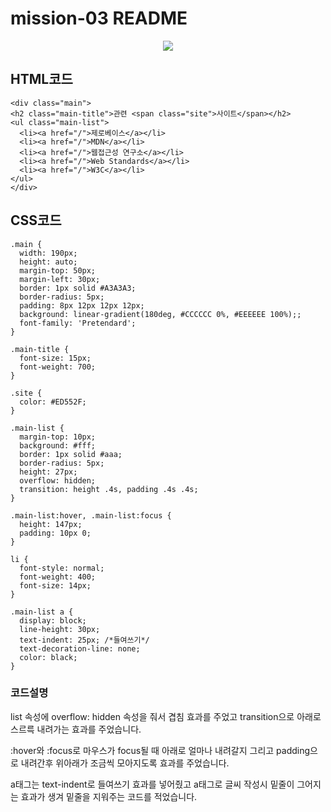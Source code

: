 # mission-03 README

<p align="center">
  <img src="https://github.com/LKJ970524/home-work/assets/115642699/c04f8b9d-f76e-47e6-a5de-39b4ebb0c3cd">
</p>

## HTML코드

    <div class="main">
    <h2 class="main-title">관련 <span class="site">사이트</span></h2>
    <ul class="main-list">
      <li><a href="/">제로베이스</a></li>
      <li><a href="/">MDN</a></li>
      <li><a href="/">웹접근성 연구소</a></li>
      <li><a href="/">Web Standards</a></li>
      <li><a href="/">W3C</a></li>
    </ul>
    </div>

## CSS코드

    .main {
      width: 190px;
      height: auto;
      margin-top: 50px;
      margin-left: 30px;
      border: 1px solid #A3A3A3;
      border-radius: 5px;
      padding: 8px 12px 12px 12px;
      background: linear-gradient(180deg, #CCCCCC 0%, #EEEEEE 100%);;
      font-family: 'Pretendard';
    }

    .main-title {
      font-size: 15px;
      font-weight: 700;
    }

    .site { 
      color: #ED552F;
    }

    .main-list {
      margin-top: 10px;
      background: #fff;
      border: 1px solid #aaa;
      border-radius: 5px;
      height: 27px;
      overflow: hidden;
      transition: height .4s, padding .4s .4s;
    }

    .main-list:hover, .main-list:focus {
      height: 147px;
      padding: 10px 0;
    }

    li {
      font-style: normal;
      font-weight: 400;
      font-size: 14px;
    }

    .main-list a {
      display: block;
      line-height: 30px;  
      text-indent: 25px; /*들여쓰기*/
      text-decoration-line: none;
      color: black;
    }

### 코드설명
list 속성에 overflow: hidden 속성을 줘서 겹침 효과를 주었고 transition으로 아래로 스르륵 내려가는 효과를 주었습니다.

:hover와 :focus로 마우스가 focus될 때 아래로 얼마나 내려갈지 그리고 padding으로 내려간후 위아래가 조금씩 모아지도록 효과를 주었습니다.

a태그는 text-indent로 들여쓰기 효과를 넣어줬고 a태그로 글씨 작성시 밑줄이 그어지는 효과가 생겨 밑줄을 지워주는 코드를 적었습니다.